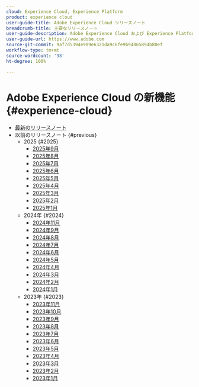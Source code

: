 ```yaml
---
cloud: Experience Cloud, Experience Platform
product: experience cloud
user-guide-title: Adobe Experience Cloud リリースノート
breadcrumb-title: 主要なリリースノート
user-guide-description: Adobe Experience Cloud および Experience Platform の新機能、修正点、重要な注意事項について説明します。
user-guide-url: https://www.adobe.com
source-git-commit: 9af7d5394e909e6321da9c6fe9b94065894b80ef
workflow-type: tm+mt
source-wordcount: '98'
ht-degree: 100%

---
```



# Adobe Experience Cloud の新機能 {#experience-cloud}

+ [最新のリリースノート](current.md)
+ 以前のリリースノート {#previous}
   + 2025 {#2025}
      + [2025年9月](c-legacy-releases/2025/09112025.md)
      + [2025年8月](c-legacy-releases/2025/08132025.md)
      + [2025年7月](c-legacy-releases/2025/07162025.md)
      + [2025年6月](c-legacy-releases/2025/06182025.md)
      + [2025年5月](c-legacy-releases/2025/05142025.md)
      + [2025年4月](c-legacy-releases/2025/04162025.md)
      + [2025年3月](c-legacy-releases/2025/03122025.md)
      + [2025年2月](c-legacy-releases/2025/02122025.md)
      + [2025年1月](c-legacy-releases/2025/01222025.md)
   + 2024年 {#2024}
      + [2024年11月](c-legacy-releases/2024/10232024.md)
      + [2024年9月](c-legacy-releases/2024/09122024.md)
      + [2024年8月](c-legacy-releases/2024/08142024.md)
      + [2024年7月](c-legacy-releases/2024/07172024.md)
      + [2024年6月](c-legacy-releases/2024/06122024.md)
      + [2024年5月](c-legacy-releases/2024/05152024.md)
      + [2024年4月](c-legacy-releases/2024/04172024.md)
      + [2024年3月](c-legacy-releases/2024/03132024.md)
      + [2024年2月](c-legacy-releases/2024/02142024.md)
      + [2024年1月](c-legacy-releases/2024/01112024.md)
   + 2023年 {#2023}
      + [2023年11月](c-legacy-releases/2023/10252023.md)
      + [2023年10月](c-legacy-releases/2023/10042023.md)
      + [2023年9月](c-legacy-releases/2023/09132023.md)
      + [2023年8月](c-legacy-releases/2023/08092023.md)
      + [2023年7月](c-legacy-releases/2023/07122023.md)
      + [2023年6月](c-legacy-releases/2023/06072023.md)
      + [2023年5月](c-legacy-releases/2023/05102023.md)
      + [2023年4月](c-legacy-releases/2023/04122023.md)
      + [2023年3月](c-legacy-releases/2023/03082023.md)
      + [2023年2月](c-legacy-releases/2023/02082023.md)
      + [2023年1月](c-legacy-releases/2023/01112023.md)
<!--   + 2022 and earlier {#legacy-rns}
    + [2022 and earlier](c-legacy-releases/2022-earlier.md) -->
